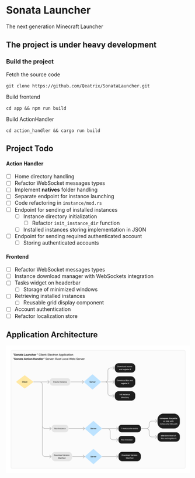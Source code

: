 # Sonata Launcher
The next generation Minecraft Launcher
## The project is under heavy development
### Build the project

Fetch the source code
```
git clone https://github.com/Qeatrix/SonataLauncher.git
```

Build frontend
```
cd app && npm run build
```

Build ActionHandler
```
cd action_handler && cargo run build
```

## Project Todo
#### Action Handler
- [ ] Home directory handling
- [ ] Refactor WebSocket messages types
- [ ] Implement **natives** folder handling
- [ ] Separate endpoint for instance launching
- [ ] Code refactoring in `instance/mod.rs`
- [ ] Endpoint for sending of installed instances
	- [ ] Instance directory initialization
 		- [ ] Refactor `init_instance_dir` function
	- [ ] Installed instances storing implementation in JSON
- [ ] Endpoint for sending required authenticated account
	- [ ] Storing authenticated accounts
#### Frontend
- [ ] Refactor WebSocket messages types
- [ ] Instance download manager with WebSockets integration
- [ ] Tasks widget on headerbar
	- [ ] Storage of minimized windows
- [ ] Retrieving installed instances
	- [ ] Reusable grid display component
- [ ] Account authentication
- [ ] Refactor localization store

## Application Architecture
![Application Architecture Map](./Application%20Architecture.png)
